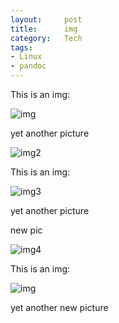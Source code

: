 ```yaml
---
layout:     post
title:      img
category:   Tech
tags: 
- Linux
- pandoc
---
```


This is an img:

![img](/cn/assets/images/emacs-screenshot.png)

yet another picture

![img2](/cn/assets/images/btt.png)


This is an img:

![img3](/cn/assets/images/emacs-screenshot.png)

yet another picture

new pic

![img4](/cn/assets/images/emacs-screenshot.png)

This is an img:

![img](/cn/assets/images/emacs-screenshot.png)

yet another new picture